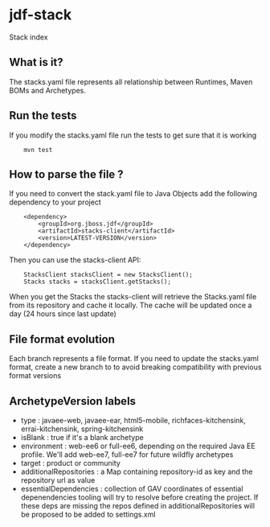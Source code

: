 jdf-stack
=========

Stack index

What is it?
-----------

The stacks.yaml file represents all relationship between Runtimes, Maven BOMs and Archetypes.

Run the tests
-------------

If you modify the stacks.yaml file run the tests to get sure that it is working

        mvn test

How to parse the file ?
-----------------------

If you need to convert the stack.yaml file to Java Objects add the following dependency to your project

        <dependency>
            <groupId>org.jboss.jdf</groupId>
            <artifactId>stacks-client</artifactId>
            <version>LATEST-VERSION</version>
        </dependency>
        
Then you can use the stacks-client API:        

        StacksClient stacksClient = new StacksClient();
        Stacks stacks = stacksClient.getStacks();
        
When you get the Stacks the stacks-client will retrieve the Stacks.yaml file from its repository and cache it locally.
The cache will be updated once a day (24 hours since last update)
               
File format evolution
----------------------

Each branch represents a file format. If you need to update the stacks.yaml format, create a new branch to to avoid breaking compatibility with previous format versions


ArchetypeVersion labels
----------------------

- type : javaee-web, javaee-ear, html5-mobile, richfaces-kitchensink, errai-kitchensink, spring-kitchensink
- isBlank : true if it's a blank archetype
- environment : web-ee6 or full-ee6, depending on the required Java EE profile. We'll add web-ee7, full-ee7 for future wildfly archetypes
- target : product or community
- additionalRepositories : a Map containing repository-id as key and the repository url as value
- essentialDependencies : collection of GAV coordinates of essential depenendencies tooling will try to resolve before creating the project. If these deps are missing the repos defined in additionalRepositories will be proposed to be added to settings.xml